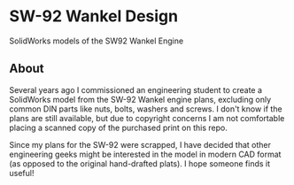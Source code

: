# SW-92 Wankel Design
SolidWorks models of the SW92 Wankel Engine

## About
Several years ago I commissioned an engineering student to create a SolidWorks model from the SW-92 Wankel engine plans, 
excluding only common DIN parts like nuts, bolts, washers and screws.  I don't know if the plans are still available, 
but due to copyright concerns I am not comfortable placing a scanned copy of the purchased print on this repo.

Since my plans for the SW-92 were scrapped, I have decided that other engineering geeks might be interested in the model 
in modern CAD format (as opposed to the original hand-drafted plats).  I hope someone finds it useful!
